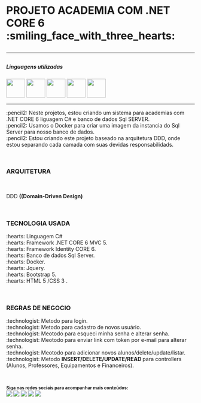 <h1>PROJETO  ACADEMIA COM .NET CORE 6</h11>
:smiling_face_with_three_hearts:
<hr/>
<h5>Linguagens utilizadas</h5>
<div style="display:inline_black">
  <img src="https://cdn.jsdelivr.net/gh/devicons/devicon/icons/bootstrap/bootstrap-original.svg" heigth="50" width="50" />
  <img src="https://cdn.jsdelivr.net/gh/devicons/devicon/icons/java/java-original-wordmark.svg"  heigth="50" width="50" />
  <img src="https://cdn.jsdelivr.net/gh/devicons/devicon/icons/microsoftsqlserver/microsoftsqlserver-plain.svg"  heigth="50" width="50" />
  <img src="https://cdn.jsdelivr.net/gh/devicons/devicon/icons/dotnetcore/dotnetcore-original.svg" heigth="50" width="50" />
  <img src="https://cdn.jsdelivr.net/gh/devicons/devicon/icons/csharp/csharp-original.svg" heigth="50" width="50" />
          
          
          
          
          
          
          
</div>
<hr/>
<p>
:pencil2: Neste projetos, estou criando um sistema para academias com .NET CORE 6 liguagem C# e banco de dados Sql SERVER.<br/>
:pencil2: Usamos o Docker para criar uma imagem da instancia do Sql Server para nosso banco de dados.<br>
:pencil2: Estou criando este projeto baseado na arquitetura DDD, onde estou separando cada camada com suas devidas responsabilidads.

</p><br/>
<h3>ARQUITETURA</h3><br>
<p>DDD <b>((Domain-Driven Design)</b></p><br>
<h3>TECNOLOGIA USADA</h3>
<p>
 :hearts: Linguagem C#<br/>
 :hearts: Framework .NET CORE 6 MVC 5.<br/>
 :hearts: Framework Identity CORE 6.<br>
 :hearts: Banco de dados Sql Server.<br>
 :hearts: Docker.<br>
 :hearts: Jquery.<br>
 :hearts: Bootstrap 5.<br>
 :hearts: HTML 5 /CSS 3 .
 </p><br>
<h3>REGRAS DE NEGOCIO</h3>
<p>
 :technologist: Metodo para login.<br/>
 :technologist: Metodo para cadastro de novos usuário.<br/>
 :technologist: Meotodo para esqueci minha senha e alterar senha.<br>
 :technologist: Meotodo para enviar link com token por e-mail para alterar senha.<br>
 :technologist: Meotodo para adicionar novos alunos/delete/update/listar.<br>
 :technologist: Metodo <b>INSERT/DELETE/UPDATE/READ </b> para controllers (Alunos, Professores, Equipamentos e Financeiros).<br>
 
 </p><br>
<p dir="auto"><sub> <strong>Siga nas redes sociais para acompanhar mais conteúdos: </strong> <br>
<a href="https://github.com/codigonaveia"><img src="https://camo.githubusercontent.com/fbc3df79ffe1a99e482b154b29262ecbb10d6ee4ed22faa82683aa653d72c4e1/68747470733a2f2f696d672e736869656c64732e696f2f62616467652f4769744875622d3130303030303f7374796c653d666f722d7468652d6261646765266c6f676f3d676974687562266c6f676f436f6c6f723d7768697465" data-canonical-src="https://img.shields.io/badge/GitHub-100000?style=for-the-badge&amp;logo=github&amp;logoColor=white" style="max-width: 100%;"></a>
<a href="https://www.facebook.com/edinaldodonizete/" rel="nofollow"><img src="https://camo.githubusercontent.com/2d1ffa69dd491ebeca01b2098cf8233dd09950ff5895abccd5b455ca442abc59/68747470733a2f2f696d672e736869656c64732e696f2f62616467652f46616365626f6f6b2d3138373746323f7374796c653d666f722d7468652d6261646765266c6f676f3d66616365626f6f6b266c6f676f436f6c6f723d7768697465" data-canonical-src="https://img.shields.io/badge/Facebook-1877F2?style=for-the-badge&amp;logo=facebook&amp;logoColor=white" style="max-width: 100%;"></a>
<a href="https://www.linkedin.com/in/edinaldo-santos-14749638/" rel="nofollow"><img src="https://camo.githubusercontent.com/a493f6833f99fb3c85788d6d9305e6b7a42b838e5ee5d138fd9a8214a7e77472/68747470733a2f2f696d672e736869656c64732e696f2f62616467652f6c696e6b6564696e2d2532333030373742352e7376673f267374796c653d666f722d7468652d6261646765266c6f676f3d6c696e6b6564696e266c6f676f436f6c6f723d7768697465" data-canonical-src="https://img.shields.io/badge/linkedin-%230077B5.svg?&amp;style=for-the-badge&amp;logo=linkedin&amp;logoColor=white" style="max-width: 100%;"></a>
<a href="https://twitter.com/lemosdev" rel="nofollow"><img src="https://camo.githubusercontent.com/5d03c86f6a75f7cbe80d135d9162fbf6dc46a31253cf30a8e9bb8279b4d574d3/68747470733a2f2f696d672e736869656c64732e696f2f62616467652f547769747465722d3144413146323f7374796c653d666f722d7468652d6261646765266c6f676f3d74776974746572266c6f676f436f6c6f723d7768697465" data-canonical-src="https://img.shields.io/badge/Twitter-1DA1F2?style=for-the-badge&amp;logo=twitter&amp;logoColor=white" style="max-width: 100%;"></a>
<a href="https://www.instagram.com/edinaldodev/" rel="nofollow"><img src="https://camo.githubusercontent.com/5c3f3164b340475c38f1ec3d8c6d0c6e8656fbccac25d06cfb86477079b88638/68747470733a2f2f696d672e736869656c64732e696f2f62616467652f696e7374616772616d2d2532334534343035462e7376673f267374796c653d666f722d7468652d6261646765266c6f676f3d696e7374616772616d266c6f676f436f6c6f723d7768697465" data-canonical-src="https://img.shields.io/badge/instagram-%23E4405F.svg?&amp;style=for-the-badge&amp;logo=instagram&amp;logoColor=white" style="max-width: 100%;"></a>
